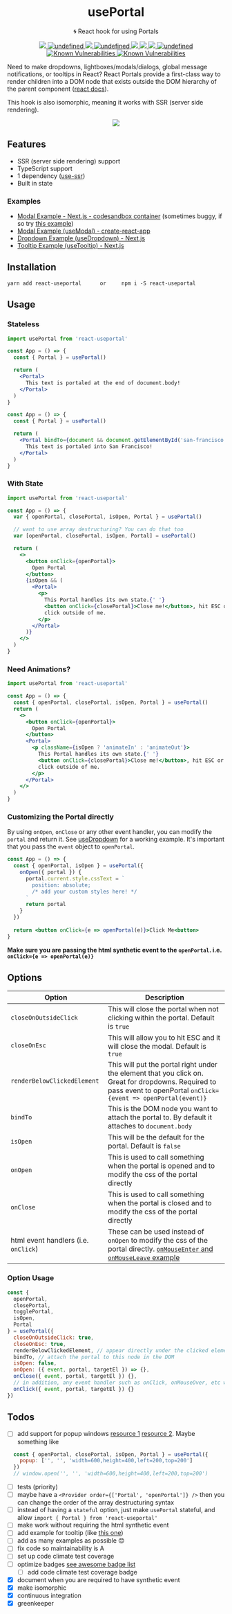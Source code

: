 <p style="text-align: center;" align="center">
    <h1 align="center">usePortal</h1>
</p>
<p align="center">🌀 React hook for using Portals</p>
<p align="center">
    <a href="https://github.com/alex-cory/react-useportal/pulls">
      <img src="https://camo.githubusercontent.com/d4e0f63e9613ee474a7dfdc23c240b9795712c96/68747470733a2f2f696d672e736869656c64732e696f2f62616467652f5052732d77656c636f6d652d627269676874677265656e2e737667" />
    </a>
    <a href="https://lgtm.com/projects/g/alex-cory/react-useportal/context:javascript">
      <img alt="undefined" src="https://img.shields.io/lgtm/grade/javascript/g/alex-cory/react-useportal.svg?logo=lgtm&logoWidth=18"/>
    </a>
    <a href="https://www.npmjs.com/package/react-useportal">
        <img src="https://img.shields.io/npm/dt/react-useportal.svg" />
    </a>
    <a href="https://bundlephobia.com/result?p=react-useportal">
      <img alt="undefined" src="https://img.shields.io/bundlephobia/minzip/react-useportal.svg">
    </a>
    <a href="https://greenkeeper.io/">
      <img src="https://badges.greenkeeper.io/alex-cory/react-useportal.svg">
    </a>
    <a href="https://circleci.com/gh/alex-cory/react-useportal">
      <img src="https://img.shields.io/circleci/project/github/alex-cory/react-useportal/master.svg" />
    <a href="https://codeclimate.com/github/alex-cory/react-useportal/maintainability">
      <img src="https://api.codeclimate.com/v1/badges/609840b6dc914e035d15/maintainability" />
    </a>
    <a href="https://github.com/alex-cory/react-useportal/blob/master/license.md">
      <img alt="undefined" src="https://img.shields.io/github/license/alex-cory/react-useportal.svg">
    </a>
    <a href="https://snyk.io/test/github/alex-cory/react-useportal?targetFile=package.json">
      <img src="https://snyk.io/test/github/alex-cory/react-useportal/badge.svg?targetFile=package.json" alt="Known Vulnerabilities" data-canonical-src="https://snyk.io/test/github/alex-cory/react-useportal?targetFile=package.json" style="max-width:100%;">
    </a>
    <a href="https://www.npmjs.com/package/react-useportal">
      <img src="https://img.shields.io/npm/v/react-useportal.svg" alt="Known Vulnerabilities" data-canonical-src="https://snyk.io/test/github/alex-cory/react-useportal?targetFile=package.json" style="max-width:100%;">
    </a>
</p>

Need to make dropdowns, lightboxes/modals/dialogs, global message notifications, or tooltips in React? React Portals provide a first-class way to render children into a DOM node that exists outside the DOM hierarchy of the parent component ([react docs](https://reactjs.org/docs/portals.html)).

This hook is also isomorphic, meaning it works with SSR (server side rendering).

<p align="center">
  <a href="https://github.com/alex-cory/react-useportal">
    <img src="https://github.com/alex-cory/react-useportal/raw/master/usePortal.gif" />
  </a>
</p>

Features
--------
- SSR (server side rendering) support
- TypeScript support
- 1 dependency ([use-ssr](https://github.com/alex-cory/use-ssr))
- Built in state

### Examples
- [Modal Example - Next.js - codesandbox container](https://codesandbox.io/s/useportal-in-nextjs-codesandbox-container-9rm5o) (sometimes buggy, if so try [this example](https://codesandbox.io/s/useportal-in-nextjs-ux9nb))
- [Modal Example (useModal) - create-react-app](https://codesandbox.io/s/w6jp7z4pkk)
- [Dropdown Example (useDropdown) - Next.js](https://codesandbox.io/s/useportal-usedropdown-587fo)
- [Tooltip Example (useTooltip) - Next.js](https://codesandbox.io/s/useportal-usedropdown-dgesf)


Installation
------------

```shell
yarn add react-useportal      or     npm i -S react-useportal
```

Usage
-----

### Stateless
```jsx 
import usePortal from 'react-useportal'

const App = () => {
  const { Portal } = usePortal()

  return (
    <Portal>
      This text is portaled at the end of document.body!
    </Portal>
  )
}

const App = () => {
  const { Portal } = usePortal()

  return (
    <Portal bindTo={document && document.getElementById('san-francisco')}>
      This text is portaled into San Francisco!
    </Portal>
  )
}
```

### With State
```jsx 
import usePortal from 'react-useportal'

const App = () => {
  var { openPortal, closePortal, isOpen, Portal } = usePortal()

  // want to use array destructuring? You can do that too
  var [openPortal, closePortal, isOpen, Portal] = usePortal()

  return (
    <>
      <button onClick={openPortal}>
        Open Portal
      </button>
      {isOpen && (
        <Portal>
          <p>
            This Portal handles its own state.{' '}
            <button onClick={closePortal}>Close me!</button>, hit ESC or
            click outside of me.
          </p>
        </Portal>
      )}
    </>
  )
}
```

### Need Animations?
```jsx 
import usePortal from 'react-useportal'

const App = () => {
  const { openPortal, closePortal, isOpen, Portal } = usePortal()
  return (
    <>
      <button onClick={openPortal}>
        Open Portal
      </button>
      <Portal>
        <p className={isOpen ? 'animateIn' : 'animateOut'}>
          This Portal handles its own state.{' '}
          <button onClick={closePortal}>Close me!</button>, hit ESC or
          click outside of me.
        </p>
      </Portal>
    </>
  )
}
```

### Customizing the Portal directly
By using `onOpen`, `onClose` or any other event handler, you can modify the `portal` and return it. See [useDropdown](https://codesandbox.io/s/useportal-usedropdown-587fo) for a working example. It's important that you pass the `event` object to `openPortal`.

```jsx
const App = () => {
  const { openPortal, isOpen } = usePortal({
    onOpen({ portal }) {
      portal.current.style.cssText = `
        position: absolute;
        /* add your custom styles here! */
      `
      return portal
    }
  })
  
  return <button onClick={e => openPortal(e)}>Click Me<button>
}
```

**Make sure you are passing the html synthetic event to the `openPortal`. i.e. `onClick={e => openPortal(e)}`**

Options
-----
| Option                | Description                                                                              |
| --------------------- | ---------------------------------------------------------------------------------------- |
| `closeOnOutsideClick` | This will close the portal when not clicking within the portal. Default is `true` |
| `closeOnEsc`   | This will allow you to hit ESC and it will close the modal. Default is `true`    |
| `renderBelowClickedElement` | This will put the portal right under the element that you click on. Great for dropdowns. Required to pass event to openPortal `onClick={event => openPortal(event)}` |
| `bindTo` | This is the DOM node you want to attach the portal to. By default it attaches to `document.body` |
| `isOpen` | This will be the default for the portal. Default is `false` |
| `onOpen` | This is used to call something when the portal is opened and to modify the css of the portal directly |
| `onClose` | This is used to call something when the portal is closed and to modify the css of the portal directly |
| html event handlers (i.e. `onClick`) | These can be used instead of `onOpen` to modify the css of the portal directly. [`onMouseEnter` and `onMouseLeave` example](https://codesandbox.io/s/useportal-usedropdown-dgesf) |

### Option Usage
```js
const {
  openPortal,
  closePortal,
  togglePortal,
  isOpen,
  Portal
} = usePortal({
  closeOnOutsideClick: true,
  closeOnEsc: true,
  renderBelowClickedElement, // appear directly under the clicked element/node in the DOM
  bindTo, // attach the portal to this node in the DOM
  isOpen: false,
  onOpen: ({ event, portal, targetEl }) => {},
  onClose({ event, portal, targetEl }) {},
  // in addition, any event handler such as onClick, onMouseOver, etc will be handled like
  onClick({ event, portal, targetEl }) {}
})
```
Todos
------
- [ ] add support for popup windows [resource 1](https://javascript.info/popup-windows) [resource 2](https://hackernoon.com/using-a-react-16-portal-to-do-something-cool-2a2d627b0202). Maybe something like
```jsx
  const { openPortal, closePortal, isOpen, Portal } = usePortal({
    popup: ['', '', 'width=600,height=400,left=200,top=200']
  })
  // window.open('', '', 'width=600,height=400,left=200,top=200')
```
- [ ] tests (priority)
- [ ] maybe have a `<Provider order={['Portal', 'openPortal']} />` then you can change the order of the array destructuring syntax
- [ ] instead of having a `stateful` option, just make `usePortal` stateful, and allow `import { Portal } from 'react-useportal'`
- [ ] make work without requiring the html synthetic event
- [ ] add example for tooltip (like [this one](https://codepen.io/davidgilbertson/pen/ooXVyw))
- [ ] add as many examples as possible 😊
- [ ] fix code so maintainability is A
- [ ] set up code climate test coverage
- [ ] optimize badges [see awesome badge list](https://github.com/boennemann/badges)
  - [ ] add code climate test coverage badge
- [X] document when you are required to have synthetic event
- [X] make isomorphic
- [X] continuous integration
- [X] greenkeeper
